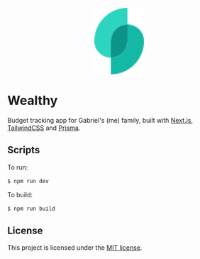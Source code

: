 <p align="center">
  <img src="assets/svg/wealthy.svg" alt="Wealthy" height="150">
</p>

# Wealthy

Budget tracking app for Gabriel's (me) family, built with [Next.js](https://nextjs.org/), [TailwindCSS](https://tailwindcss.com/) and [Prisma](https://www.prisma.io/).

## Scripts

To run:

```sh
$ npm run dev
```

To build:

```sh
$ npm run build
```

## License

This project is licensed under the [MIT license](https://opensource.org/licenses/MIT).
